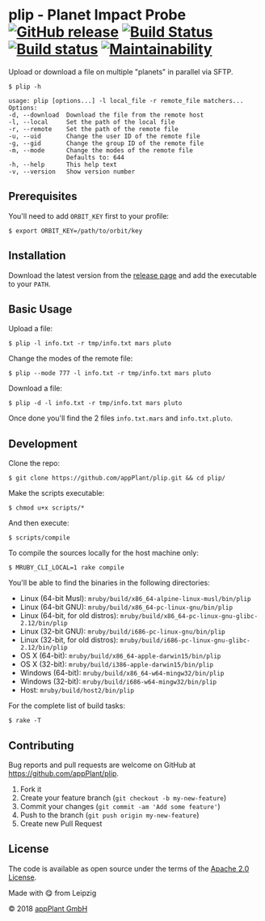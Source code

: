 # plip - Planet Impact Probe <br> [![GitHub release](https://img.shields.io/github/release/appPlant/plip.svg)](https://github.com/appPlant/plip/releases) [![Build Status](https://travis-ci.org/appPlant/plip.svg?branch=master)](https://travis-ci.org/appPlant/plip) [![Build status](https://ci.appveyor.com/api/projects/status/y4t2hib480fgsyl0/branch/master?svg=true)](https://ci.appveyor.com/project/katzer/plip/branch/master) [![Maintainability](https://api.codeclimate.com/v1/badges/39da9afecddcd804781f/maintainability)](https://codeclimate.com/github/appPlant/plip/maintainability)

Upload or download a file on multiple "planets" in parallel via SFTP.

    $ plip -h

    usage: plip [options...] -l local_file -r remote_file matchers...
    Options:
    -d, --download  Download the file from the remote host
    -l, --local     Set the path of the local file
    -r, --remote    Set the path of the remote file
    -u, --uid       Change the user ID of the remote file
    -g, --gid       Change the group ID of the remote file
    -m, --mode      Change the modes of the remote file
                    Defaults to: 644
    -h, --help      This help text
    -v, --version   Show version number

## Prerequisites

You'll need to add `ORBIT_KEY` first to your profile:

    $ export ORBIT_KEY=/path/to/orbit/key

## Installation

Download the latest version from the [release page][releases] and add the executable to your `PATH`.

## Basic Usage

Upload a file:

    $ plip -l info.txt -r tmp/info.txt mars pluto

Change the modes of the remote file:

    $ plip --mode 777 -l info.txt -r tmp/info.txt mars pluto

Download a file:

    $ plip -d -l info.txt -r tmp/info.txt mars pluto

Once done you'll find the 2 files `info.txt.mars` and `info.txt.pluto`.

## Development

Clone the repo:

    $ git clone https://github.com/appPlant/plip.git && cd plip/

Make the scripts executable:

    $ chmod u+x scripts/*

And then execute:

    $ scripts/compile

To compile the sources locally for the host machine only:

    $ MRUBY_CLI_LOCAL=1 rake compile

You'll be able to find the binaries in the following directories:

- Linux (64-bit Musl): `mruby/build/x86_64-alpine-linux-musl/bin/plip`
- Linux (64-bit GNU): `mruby/build/x86_64-pc-linux-gnu/bin/plip`
- Linux (64-bit, for old distros): `mruby/build/x86_64-pc-linux-gnu-glibc-2.12/bin/plip`
- Linux (32-bit GNU): `mruby/build/i686-pc-linux-gnu/bin/plip`
- Linux (32-bit, for old distros): `mruby/build/i686-pc-linux-gnu-glibc-2.12/bin/plip`
- OS X (64-bit): `mruby/build/x86_64-apple-darwin15/bin/plip`
- OS X (32-bit): `mruby/build/i386-apple-darwin15/bin/plip`
- Windows (64-bit): `mruby/build/x86_64-w64-mingw32/bin/plip`
- Windows (32-bit): `mruby/build/i686-w64-mingw32/bin/plip`
- Host: `mruby/build/host2/bin/plip`

For the complete list of build tasks:

    $ rake -T

## Contributing

Bug reports and pull requests are welcome on GitHub at https://github.com/appPlant/plip.

1. Fork it
2. Create your feature branch (`git checkout -b my-new-feature`)
3. Commit your changes (`git commit -am 'Add some feature'`)
4. Push to the branch (`git push origin my-new-feature`)
5. Create new Pull Request

## License

The code is available as open source under the terms of the [Apache 2.0 License][license].

Made with :yum: from Leipzig

© 2018 [appPlant GmbH][appplant]

[releases]: https://github.com/appPlant/plip/releases
[docker]: https://docs.docker.com/engine/installation
[license]: http://opensource.org/licenses/Apache-2.0
[appplant]: www.appplant.de
